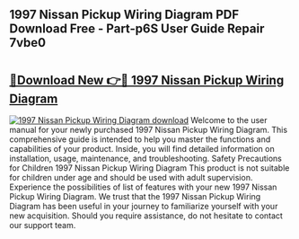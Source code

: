 ## 1997 Nissan Pickup Wiring Diagram PDF Download Free - Part-p6S User Guide Repair 7vbe0

# <h2><a href="http://dfp3giq.blite.top/?on=1997+Nissan+Pickup+Wiring+Diagram">🔗Download New 👉🔴 1997 Nissan Pickup Wiring Diagram</a></h2>

[![1997 Nissan Pickup Wiring Diagram download](https://i.imgur.com/lujVjoI.png)](http://dfp3giq.blite.top/?on=1997+Nissan+Pickup+Wiring+Diagram)
Welcome to the user manual for your newly purchased 1997 Nissan Pickup Wiring Diagram. This comprehensive guide is intended to help you master the functions and capabilities of your product. Inside, you will find detailed information on installation, usage, maintenance, and troubleshooting. Safety Precautions for Children 1997 Nissan Pickup Wiring Diagram This product is not suitable for children under age and should be used with adult supervision. Experience the possibilities of list of features with your new 1997 Nissan Pickup Wiring Diagram. We trust that the 1997 Nissan Pickup Wiring Diagram has been useful in your journey to familiarize yourself with your new acquisition. Should you require assistance, do not hesitate to contact our support team.

